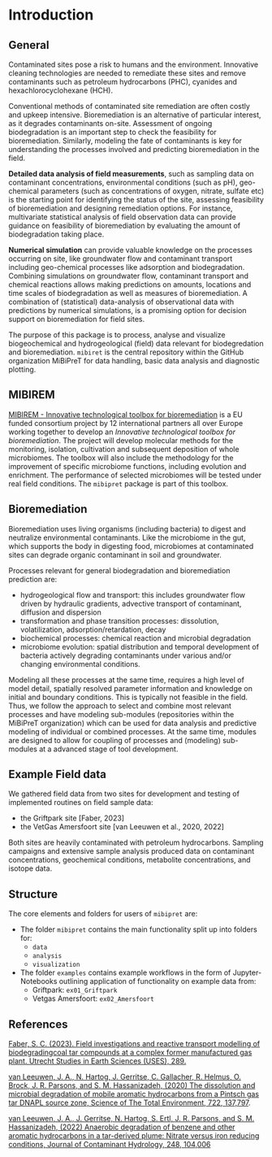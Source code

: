 # Introduction

## General

Contaminated sites pose a risk to humans and the environment. Innovative cleaning technologies are needed to remediate these sites and remove contaminants such as petroleum hydrocarbons (PHC), cyanides and hexachlorocyclohexane (HCH).

Conventional methods of contaminated site remediation are often costly and upkeep intensive. Bioremediation is an alternative of particular interest, as it degrades contaminants on-site. Assessment of ongoing biodegradation is an important step to check the feasibility for bioremediation. Similarly, modeling the fate of contaminants is key for understanding the processes involved and predicting bioremediation in the field. 

**Detailed data analysis of field measurements**, such as sampling data on contaminant concentrations, environmental conditions (such as pH), geo-chemical parameters (such as concentrations of oxygen, nitrate, sulfate etc) is the starting point for identifying the status of the site, assessing feasibility of bioremediation and designing remediation options. For instance, multivariate statistical analysis of field observation data can provide guidance on feasibility of bioremediation by evaluating the amount of biodegradation taking place. 

**Numerical simulation** can provide valuable knowledge on the processes occurring on site, like groundwater flow and contaminant transport including geo-chemical processes like adsorption and biodegradation. Combining simulations on groundwater flow, contaminant transport and chemical reactions allows making predictions on amounts, locations and time scales of biodegradation as well as measures of bioremediation. A combination of (statistical) data-analysis of observational data with predictions by numerical simulations, is a promising option for decision support on bioremediation for field sites. 

The purpose of this package is to process, analyse and visualize biogeochemical and hydrogeological (field) data relevant for biodegredation and bioremediation. `mibiret` is the central repository within the GitHub organization MiBiPreT for data handling, basic data analysis and diagnostic plotting.

## MIBIREM

[MIBIREM - Innovative technological toolbox for bioremediation](https://www.mibirem.eu/) is a EU funded consortium project by 12 international partners all over Europe working together to develop an *Innovative technological toolbox for bioremediation*. The project will develop molecular methods for the monitoring, isolation, cultivation and subsequent deposition of whole microbiomes. The toolbox will also include the methodology for the improvement of specific microbiome functions, including evolution and enrichment. The performance of selected microbiomes will be tested under real field conditions. The `mibipret` package is part of this toolbox.

## Bioremediation

Bioremediation uses living organisms (including bacteria) to digest and neutralize environmental contaminants. Like the microbiome in the gut, which supports the body in digesting food, microbiomes at contaminated sites can degrade organic contaminant in soil and groundwater.

Processes relevant for general biodegradation and bioremediation prediction are:

+ hydrogeological flow and transport: this includes groundwater flow driven by hydraulic gradients, advective transport of contaminant, diffusion and dispersion
+ transformation and phase transition processes: dissolution, volatilization, adsorption/retardation, decay
+ biochemical processes: chemical reaction and microbial degradation
+ microbiome evolution: spatial distribution and temporal development of bacteria actively degrading contaminants under various and/or changing environmental conditions.

Modeling all these processes at the same time, requires a high level of model detail, spatially resolved parameter information and knowledge on initial and boundary conditions. This is typically not feasible in the field. Thus, we follow the approach to select and combine most relevant processes and have modeling sub-modules (repositories within the MiBiPreT organization) which can be used for data analysis and predictive modeling of individual or combined processes. At the same time, modules are designed to allow for coupling of processes and (modeling) sub-modules at a advanced stage of tool development.

## Example Field data

We gathered field data from two sites for development and testing of implemented routines on field sample data:

* the Griftpark site [Faber, 2023]
* the VetGas Amersfoort site [van Leeuwen et al., 2020, 2022]

Both sites are heavily contaminated with petroleum hydrocarbons. Sampling campaigns and extensive sample analysis produced data on contaminant concentrations, geochemical conditions, metabolite concentrations, and isotope data. 

## Structure

The core elements and folders for users of `mibipret` are:

* The folder `mibipret` contains the main functionality split up into folders for:
    * `data`
    * `analysis` 
    * `visualization`
* The folder `examples` contains example workflows in the form of Jupyter-Notebooks outlining application of functionality on example data from:
  * Griftpark: `ex01_Griftpark`
  * Vetgas Amersfoort: `ex02_Amersfoort`

## References

[Faber, S. C. (2023). Field investigations and reactive transport modelling of biodegradingcoal tar compounds at a complex former manufactured gas plant. Utrecht Studies in Earth Sciences (USES), 289.](https://dspace.library.uu.nl/handle/1874/431206)

[van Leeuwen, J. A., N. Hartog, J. Gerritse, C. Gallacher, R. Helmus, O. Brock, J. R. Parsons, and S. M. Hassanizadeh, (2020) The dissolution and microbial degradation of mobile aromatic hydrocarbons from a Pintsch gas tar DNAPL source zone, Science of The Total Environment, 722, 137,797](https://doi.org/10.1016/j.scitotenv.2020.137797).

[van Leeuwen, J. A., J. Gerritse, N. Hartog, S. Ertl, J. R. Parsons, and S. M. Hassanizadeh, (2022) Anaerobic degradation of benzene and other aromatic hydrocarbons in a tar-derived plume: Nitrate versus iron reducing conditions, Journal of Contaminant Hydrology, 248, 104,006](https://doi.org/10.1016/j.jconhyd.2022.104006)

